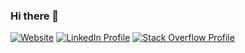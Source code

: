 ### Hi there 👋


[![Website](https://img.shields.io/badge/Website-mehamasum.github.io-3c78d8?style=for-the-badge)](https://mehamasum.github.io)
[![LinkedIn Profile](https://img.shields.io/badge/Profile-mehamasum-0077B5?logo=linkedin&style=for-the-badge)](https://www.linkedin.com/in/mehamasum)
[![Stack Overflow Profile](https://img.shields.io/badge/Reputation-5K-FE7A16?logo=stack-overflow&style=for-the-badge)](https://stackoverflow.com/users/4135289/mehamasum)

